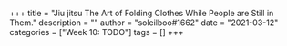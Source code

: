 +++
title = "Jiu jitsu The Art of Folding Clothes While People are Still in Them."
description = ""
author = "soleilboo#1662"
date = "2021-03-12"
categories = ["Week 10: TODO"]
tags = []
+++


